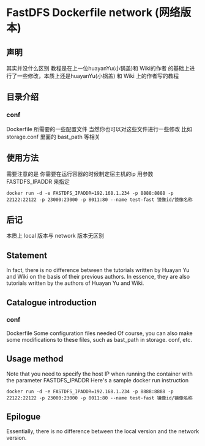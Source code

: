 # FastDFS Dockerfile network (网络版本)

## 声明
其实并没什么区别 教程是在上一位huayanYu(小锅盖)和 Wiki的作者 的基础上进行了一些修改，本质上还是huayanYu(小锅盖) 和 Wiki 上的作者写的教程


## 目录介绍
### conf 
Dockerfile 所需要的一些配置文件
当然你也可以对这些文件进行一些修改  比如 storage.conf 里面的 bast_path 等相关

## 使用方法
需要注意的是 你需要在运行容器的时候制定宿主机的ip 用参数 FASTDFS_IPADDR 来指定



```
docker run -d -e FASTDFS_IPADDR=192.168.1.234 -p 8888:8888 -p 22122:22122 -p 23000:23000 -p 8011:80 --name test-fast 镜像id/镜像名称
```


## 后记
本质上 local 版本与  network 版本无区别




## Statement
In fact, there is no difference between the tutorials written by Huayan Yu and Wiki on the basis of their previous authors. In essence, they are also tutorials written by the authors of Huayan Yu and Wiki.

## Catalogue introduction
### conf 
Dockerfile Some configuration files needed
Of course, you can also make some modifications to these files, such as bast_path in storage. conf, etc.

## Usage method
Note that you need to specify the host IP when running the container with the parameter FASTDFS_IPADDR
Here's a sample docker run instruction
```
docker run -d -e FASTDFS_IPADDR=192.168.1.234 -p 8888:8888 -p 22122:22122 -p 23000:23000 -p 8011:80 --name test-fast 镜像id/镜像名称
```

## Epilogue
Essentially, there is no difference between the local version and the network version.

